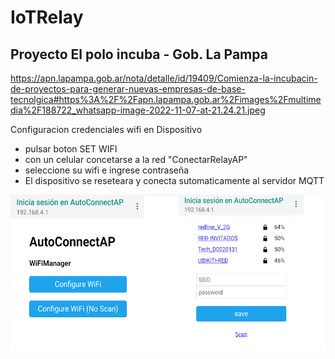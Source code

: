 ﻿# IoTRelay
## Proyecto El polo incuba - Gob. La Pampa
https://apn.lapampa.gob.ar/nota/detalle/id/19409/Comienza-la-incubacin-de-proyectos-para-generar-nuevas-empresas-de-base-tecnolgica#https%3A%2F%2Fapn.lapampa.gob.ar%2Fimages%2Fmultimedia%2F188722_whatsapp-image-2022-11-07-at-21.24.21.jpeg


Configuracion credenciales wifi en Dispositivo
* pulsar boton SET WIFI
* con un celular concetarse a la red "ConectarRelayAP"
* seleccione su wifi e ingrese contraseña
* El dispositivo se reseteara y conecta sutomaticamente al servidor MQTT

<img src="/assets/Menu-wifimanager.png"  height="250">

